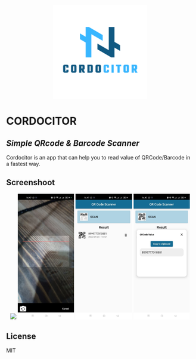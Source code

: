 <div align="center">
<img src="assets\images\icon.png?raw=true" width=50%>
</div>

# CORDOCITOR
## _Simple QRcode & Barcode Scanner_
Cordocitor is an app that can help you to read value of QRCode/Barcode in a fastest way.

## Screenshoot
<div align="center">
<img src="/assets/images/screenshoot/1?raw=true" width=30%>&nbsp;<img src="assets\images\screenshoot\2.jpg?raw=true" width=30%>&nbsp;<img src="assets\images\screenshoot\3.jpg?raw=true" width=30%>&nbsp;<img src="assets\images\screenshoot\4.jpg?raw=true" width=30%>
</div>

## License

MIT